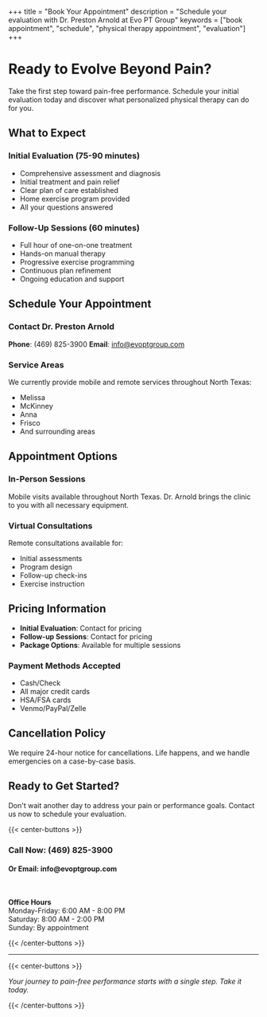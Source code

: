 +++
title = "Book Your Appointment"
description = "Schedule your evaluation with Dr. Preston Arnold at Evo PT Group"
keywords = ["book appointment", "schedule", "physical therapy appointment", "evaluation"]
+++

# Ready to Evolve Beyond Pain?

Take the first step toward pain-free performance. Schedule your initial evaluation today and discover what personalized physical therapy can do for you.

## What to Expect

### Initial Evaluation (75-90 minutes)
- Comprehensive assessment and diagnosis
- Initial treatment and pain relief
- Clear plan of care established
- Home exercise program provided
- All your questions answered

### Follow-Up Sessions (60 minutes)
- Full hour of one-on-one treatment
- Hands-on manual therapy
- Progressive exercise programming
- Continuous plan refinement
- Ongoing education and support

## Schedule Your Appointment

### Contact Dr. Preston Arnold

**Phone**: (469) 825-3900
**Email**: info@evoptgroup.com

### Service Areas
We currently provide mobile and remote services throughout North Texas:
- Melissa
- McKinney
- Anna
- Frisco
- And surrounding areas

## Appointment Options

### In-Person Sessions
Mobile visits available throughout North Texas. Dr. Arnold brings the clinic to you with all necessary equipment.

### Virtual Consultations
Remote consultations available for:
- Initial assessments
- Program design
- Follow-up check-ins
- Exercise instruction

## Pricing Information

- **Initial Evaluation**: Contact for pricing
- **Follow-up Sessions**: Contact for pricing
- **Package Options**: Available for multiple sessions

### Payment Methods Accepted
- Cash/Check
- All major credit cards
- HSA/FSA cards
- Venmo/PayPal/Zelle

## Cancellation Policy

We require 24-hour notice for cancellations. Life happens, and we handle emergencies on a case-by-case basis.

## Ready to Get Started?

Don't wait another day to address your pain or performance goals. Contact us now to schedule your evaluation.

{{< center-buttons >}}
  <h3>Call Now: (469) 825-3900</h3>
  <h4>Or Email: info@evoptgroup.com</h4>

  <br>

  <p><strong>Office Hours</strong><br>
  Monday-Friday: 6:00 AM - 8:00 PM<br>
  Saturday: 8:00 AM - 2:00 PM<br>
  Sunday: By appointment</p>
{{< /center-buttons >}}

---

{{< center-buttons >}}
  <p><em>Your journey to pain-free performance starts with a single step. Take it today.</em></p>
{{< /center-buttons >}}